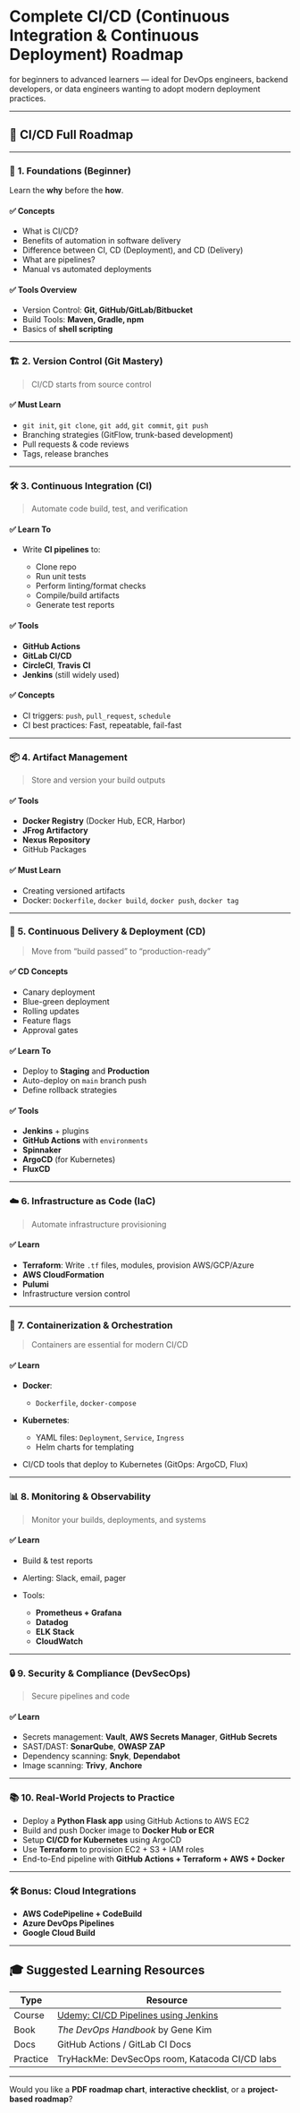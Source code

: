 # **Complete CI/CD (Continuous Integration & Continuous Deployment) Roadmap** 
for beginners to advanced learners — ideal for DevOps engineers, backend developers, or data engineers wanting to adopt modern deployment practices.

---

## 📌 **CI/CD Full Roadmap**

---

### 🔰 **1. Foundations (Beginner)**

Learn the **why** before the **how**.

#### ✅ Concepts

* What is CI/CD?
* Benefits of automation in software delivery
* Difference between CI, CD (Deployment), and CD (Delivery)
* What are pipelines?
* Manual vs automated deployments

#### ✅ Tools Overview

* Version Control: **Git, GitHub/GitLab/Bitbucket**
* Build Tools: **Maven, Gradle, npm**
* Basics of **shell scripting**

---

### 🏗️ **2. Version Control (Git Mastery)**

> CI/CD starts from source control

#### ✅ Must Learn

* `git init`, `git clone`, `git add`, `git commit`, `git push`
* Branching strategies (GitFlow, trunk-based development)
* Pull requests & code reviews
* Tags, release branches

---

### 🛠️ **3. Continuous Integration (CI)**

> Automate code build, test, and verification

#### ✅ Learn To

* Write **CI pipelines** to:

  * Clone repo
  * Run unit tests
  * Perform linting/format checks
  * Compile/build artifacts
  * Generate test reports

#### ✅ Tools

* **GitHub Actions**
* **GitLab CI/CD**
* **CircleCI**, **Travis CI**
* **Jenkins** (still widely used)

#### ✅ Concepts

* CI triggers: `push`, `pull_request`, `schedule`
* CI best practices: Fast, repeatable, fail-fast

---

### 📦 **4. Artifact Management**

> Store and version your build outputs

#### ✅ Tools

* **Docker Registry** (Docker Hub, ECR, Harbor)
* **JFrog Artifactory**
* **Nexus Repository**
* GitHub Packages

#### ✅ Must Learn

* Creating versioned artifacts
* Docker: `Dockerfile`, `docker build`, `docker push`, `docker tag`

---

### 🚢 **5. Continuous Delivery & Deployment (CD)**

> Move from “build passed” to “production-ready”

#### ✅ CD Concepts

* Canary deployment
* Blue-green deployment
* Rolling updates
* Feature flags
* Approval gates

#### ✅ Learn To

* Deploy to **Staging** and **Production**
* Auto-deploy on `main` branch push
* Define rollback strategies

#### ✅ Tools

* **Jenkins** + plugins
* **GitHub Actions** with `environments`
* **Spinnaker**
* **ArgoCD** (for Kubernetes)
* **FluxCD**

---

### ☁️ **6. Infrastructure as Code (IaC)**

> Automate infrastructure provisioning

#### ✅ Learn

* **Terraform**: Write `.tf` files, modules, provision AWS/GCP/Azure
* **AWS CloudFormation**
* **Pulumi**
* Infrastructure version control

---

### 🧱 **7. Containerization & Orchestration**

> Containers are essential for modern CI/CD

#### ✅ Learn

* **Docker**:

  * `Dockerfile`, `docker-compose`
* **Kubernetes**:

  * YAML files: `Deployment`, `Service`, `Ingress`
  * Helm charts for templating
* CI/CD tools that deploy to Kubernetes (GitOps: ArgoCD, Flux)

---

### 📊 **8. Monitoring & Observability**

> Monitor your builds, deployments, and systems

#### ✅ Learn

* Build & test reports
* Alerting: Slack, email, pager
* Tools:

  * **Prometheus + Grafana**
  * **Datadog**
  * **ELK Stack**
  * **CloudWatch**

---

### 🔒 **9. Security & Compliance (DevSecOps)**

> Secure pipelines and code

#### ✅ Learn

* Secrets management: **Vault**, **AWS Secrets Manager**, **GitHub Secrets**
* SAST/DAST: **SonarQube**, **OWASP ZAP**
* Dependency scanning: **Snyk**, **Dependabot**
* Image scanning: **Trivy**, **Anchore**

---

### 📚 **10. Real-World Projects to Practice**

* Deploy a **Python Flask app** using GitHub Actions to AWS EC2
* Build and push Docker image to **Docker Hub or ECR**
* Setup **CI/CD for Kubernetes** using ArgoCD
* Use **Terraform** to provision EC2 + S3 + IAM roles
* End-to-End pipeline with **GitHub Actions + Terraform + AWS + Docker**

---

### 🛠️ **Bonus: Cloud Integrations**

* **AWS CodePipeline + CodeBuild**
* **Azure DevOps Pipelines**
* **Google Cloud Build**

---

## 🎓 Suggested Learning Resources

| Type     | Resource                                                                            |
| -------- | ----------------------------------------------------------------------------------- |
| Course   | [Udemy: CI/CD Pipelines using Jenkins](https://www.udemy.com/course/cicd-pipeline/) |
| Book     | *The DevOps Handbook* by Gene Kim                                                   |
| Docs     | GitHub Actions / GitLab CI Docs                                                     |
| Practice | TryHackMe: DevSecOps room, Katacoda CI/CD labs                                      |

---

Would you like a **PDF roadmap chart**, **interactive checklist**, or a **project-based roadmap**?
